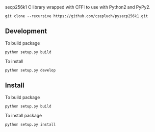 secp256k1 C library wrapped with CFFI to use with Python2 and PyPy2.

```
git clone --recursive https://github.com/czepluch/pysecp256k1.git
```

## Development
To build package
```
python setup.py build
```

To install
```
python setup.py develop
```


## Install

To build package
```
python setup.py build
```

To install package
```
python setup.py install
```
